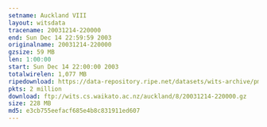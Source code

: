 ```yaml
---
setname: Auckland VIII
layout: witsdata
tracename: 20031214-220000
end: Sun Dec 14 22:59:59 2003
originalname: 20031214-220000
gzsize: 59 MB
len: 1:00:00
start: Sun Dec 14 22:00:00 2003
totalwirelen: 1,077 MB
ripedownload: https://data-repository.ripe.net/datasets/wits-archive/pma/long/auck/8//20031214-220000.gz
pkts: 2 million
download: ftp://wits.cs.waikato.ac.nz/auckland/8/20031214-220000.gz
size: 228 MB
md5: e3cb755eefacf685e4b8c831911ed607
---
```

